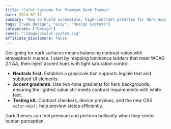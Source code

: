 ```yaml
---
title: "Color Systems for Premium Dark Themes"
date: 2024-07-12
summary: "How to build accessible, high-contrast palettes for dark experiences without sacrificing warmth."
tags: ["web design", "a11y", "design systems"]
categories: ["Design"]
cover: "/images/color-system.svg"
affiliate_disclosure: false
---
```


Designing for dark surfaces means balancing contrast ratios with atmospheric nuance. I start by mapping luminance ladders that meet WCAG 2.1 AA, then inject accent hues with tight saturation control.

- **Neutrals first.** Establish a grayscale that supports legible text and subdued UI elements.
- **Accent gradients.** Use two-tone gradients for hero backgrounds, ensuring the lightest value still meets contrast requirements with white text.
- **Testing kit.** Contrast checkers, device previews, and the new CSS `color-mix()` help preview states efficiently.

Dark themes can feel premium and perform brilliantly when they center human perception.
